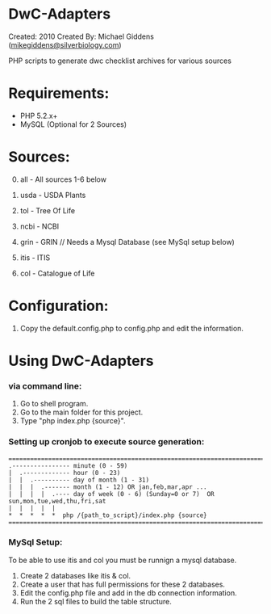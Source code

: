 # DwC-Adapters
Created: 2010
Created By: Michael Giddens (mikegiddens@silverbiology.com)

PHP scripts to generate dwc checklist archives for various sources

# Requirements:
- PHP 5.2.x+
- MySQL (Optional for 2 Sources)

# Sources:
0) all - All sources 1-6 below

1) usda - USDA Plants
2) tol - Tree Of Life
3) ncbi - NCBI
4) grin - GRIN   // Needs a Mysql Database (see MySql setup below)
5) itis - ITIS
6) col - Catalogue of Life

# Configuration:
1) Copy the default.config.php to config.php and edit the information.

# Using DwC-Adapters 

### via command line:
1) Go to shell program.
2) Go to the main folder for this project.
3) Type "php index.php {source}".

### Setting up cronjob to execute source generation:
```
========================================================================
.---------------- minute (0 - 59) 
|  .------------- hour (0 - 23)
|  |  .---------- day of month (1 - 31)
|  |  |  .------- month (1 - 12) OR jan,feb,mar,apr ... 
|  |  |  |  .---- day of week (0 - 6) (Sunday=0 or 7)  OR sun,mon,tue,wed,thu,fri,sat 
|  |  |  |  |
*  *  *  *  *  php /{path_to_script}/index.php {source}
========================================================================
```

### MySql Setup:
To be able to use itis and col you must be runnign a mysql database.
1) Create 2 databases like itis & col.
2) Create a user that has full permissions for these 2 databases.
3) Edit the config.php file and add in the db connection information.
4) Run the 2 sql files to build the table structure.
